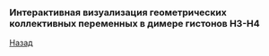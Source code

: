 ### Интерактивная визуализация геометрических коллективных переменных в димере гистонов H3-H4
[Назад](index.md)

<html lang="en">
<head>
  <meta charset="utf-8">
</head>
<body>
 
 
  <script src="https://unpkg.com/ngl@2.0.0-dev.35/dist/ngl.js"></script>
  <script>
    document.addEventListener("DOMContentLoaded", function () {
      var stage = new NGL.Stage("viewport",{ backgroundColor:"#FFFFFF" });
      stage.loadFile("assets/h3_h4_dimer_ref.pdb").then(function (nucl) {
        var aspectRatio = 2;
        var radius = 1.5;
        var subdiv = 5;
        nucl.addRepresentation('cartoon', {
           "sele": ":A :E", "color": 0x020AED,"aspectRatio":aspectRatio, "radius":radius,"radiusSegments":1,"capped":0,"opacity":0.25,"subdiv":subdiv });
        nucl.addRepresentation('cartoon', {
           "sele": ":B :F", "color": "green","aspectRatio":aspectRatio, "radius":radius,"radiusSegments":1,"capped":0,"opacity":0.25,"subdiv":subdiv });
        nucl.addRepresentation('cartoon', {
           "sele": ":C :G", "color": 0xE0F705,"aspectRatio":aspectRatio, "radius":radius,"radiusSegments":1,"capped":0,"opacity":0.25,"subdiv":subdiv });
        nucl.addRepresentation('cartoon', {
           "sele": ":D :H", "color": 0xCE0000,"aspectRatio":aspectRatio, "radius":radius,"radiusSegments":1,"capped":0,"opacity":0.25,"subdiv":subdiv });
        nucl.addRepresentation('cartoon', {
           "sele": "nucleic", "color": "grey","aspectRatio":aspectRatio, "radius":radius,"radiusSegments":1,"capped":0,"opacity":0.25,"subdiv":subdiv });
        nucl.addRepresentation('base', {
           "sele": "nucleic","color": "grey","opacity":0.25});
        nucl.autoView();
        var shape = new NGL.Shape("shape", { disableImpostor: true, radialSegments: 10 });

        shape.addSphere([ 77.92430114746094, 66.87095642089844, 63.1876220703125 ], [ 1,0,0 ],2);
        shape.addSphere([ 87.07524108886719, 80.8552474975586, 58.24094772338867], [ 1,0,0 ],2);
        shape.addSphere([ 75.97905731201172, 113.1738052368164, 52.34953308105469], [ 1,0,0 ],2);
        shape.addSphere([ 62.5819091796875, 122.89144134521484, 46.09333801269531], [ 1,0,0 ],2);
        shape.addSphere([ 82.69573211669922, 97.38047790527344, 55.3990478515625], [ 1,0,0 ],2);
        shape.addCylinder([77.92430114746094, 66.87095642089844, 63.1876220703125], [87.07524108886719, 80.8552474975586, 58.24094772338867], [ 0.6,0.1,0.6 ], 1);
        shape.addCylinder([87.07524108886719, 80.8552474975586, 58.24094772338867], [75.97905731201172, 113.1738052368164, 52.34953308105469], [ 0.6,0.1,0.6 ], 1);
        shape.addCylinder([75.97905731201172, 113.1738052368164, 52.34953308105469], [62.5819091796875, 122.89144134521484, 46.09333801269531], [ 0.6,0.1,0.6 ], 1);
        shape.addCylinder([77.92430114746094, 66.87095642089844, 63.1876220703125], [82.69573211669922, 97.38047790527344, 55.3990478515625], [ 0.6,0.6,0.1 ], 1);
        shape.addCylinder([82.69573211669922, 97.38047790527344, 55.3990478515625], [62.5819091796875, 122.89144134521484, 46.09333801269531], [ 0.6,0.6,0.1 ], 1);
        var shapeComp = stage.addComponentFromObject(shape);
        shapeComp.addRepresentation("buffer");
                
      });
    });
  </script>
  <div id="viewport" style="width:500px; height:500px;"></div>
</body>
</html>
